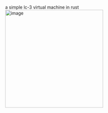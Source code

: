 a simple lc-3 virtual machine in rust
<br />
<img width="313" alt="image" src="https://github.com/user-attachments/assets/27323bab-0fad-479d-ba12-15b2210ee886" />

